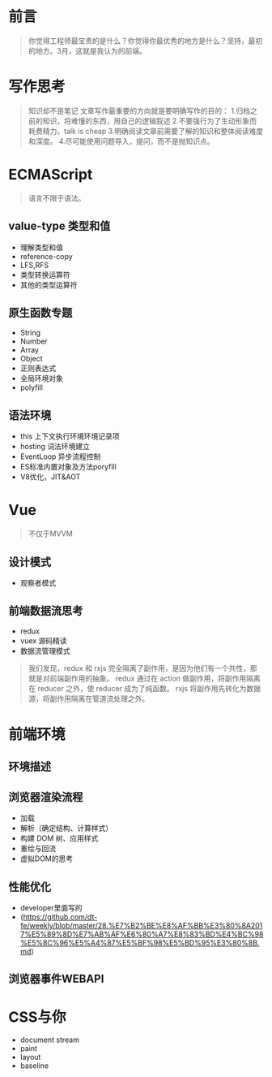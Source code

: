 # 前言
> 你觉得工程师最宝贵的是什么？你觉得你最优秀的地方是什么？坚持，最初的地方。3月，这就是我认为的前端。


# 写作思考
> 知识却不是笔记
文章写作最重要的方向就是要明确写作的目的：
1.归档之前的知识，将难懂的东西，用自己的逻辑叙述
2.不要强行为了生动形象而耗费精力。talk is cheap
3.明确阅读文章前需要了解的知识和整体阅读难度和深度。
4.尽可能使用问题导入，提问，而不是抛知识点。

# ECMAScript
> 语言不限于语法。
## value-type 类型和值
- 理解类型和值
- reference-copy
- LFS,RFS
- 类型转换运算符
- 其他的类型运算符
## 原生函数专题
- String
- Number
- Array
- Object
- 正则表达式
- 全局环境对象
- polyfill

## 语法环境
- this 上下文执行环境环境记录项
- hosting 词法环境建立
- EventLoop 异步流程控制
- ES标准内置对象及方法poryfill
- V8优化，JIT&AOT

# Vue
> 不仅于MVVM

## 设计模式
- 观察者模式
## 前端数据流思考
- redux
- vuex 源码精读
- 数据流管理模式
>我们发现，redux 和 rxjs 完全隔离了副作用，是因为他们有一个共性，那就是对前端副作用的抽象。
redux 通过在 action 做副作用，将副作用隔离在 reducer 之外，使 reducer 成为了纯函数。
rxjs 将副作用先转化为数据源，将副作用隔离在管道流处理之外。


# 前端环境

## 环境描述

## 浏览器渲染流程
- 加载
- 解析（确定结构、计算样式）
- 构建 DOM 树、应用样式
- 重绘与回流
- 虚拟DOM的思考

## 性能优化
- developer里面写的
- (https://github.com/dt-fe/weekly/blob/master/28.%E7%B2%BE%E8%AF%BB%E3%80%8A2017%E5%89%8D%E7%AB%AF%E6%80%A7%E8%83%BD%E4%BC%98%E5%8C%96%E5%A4%87%E5%BF%98%E5%BD%95%E3%80%8B.md)

## 浏览器事件WEBAPI

# CSS与你

- document stream
- paint
- layout
- baseline
